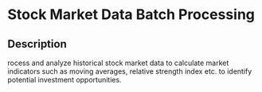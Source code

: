 # Stock Market Data Batch Processing

## Description

rocess and analyze historical stock market data to calculate market indicators such as moving averages, relative strength index etc. to identify potential investment opportunities.
